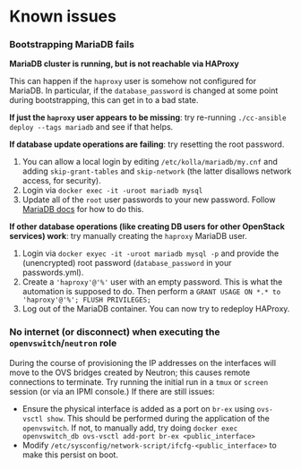 # Known issues

### **Bootstrapping MariaDB fails**

**MariaDB cluster is running, but is not reachable via HAProxy**

This can happen if the `haproxy` user is somehow not configured for MariaDB. In particular, if the `database_password` is changed at some point during bootstrapping, this can get in to a bad state.

**If just the `haproxy` user appears to be missing**: try re-running `./cc-ansible deploy --tags mariadb` and see if that helps.

**If database update operations are failing**: try resetting the root password.

1. You can allow a local login by editing `/etc/kolla/mariadb/my.cnf` and adding `skip-grant-tables` and `skip-network` (the latter disallows network access, for security).
2. Login via `docker exec -it -uroot mariadb mysql`
3. Update all of the `root` user passwords to your new password. Follow [MariaDB docs](https://mariadb.com/kb/en/set-password/) for how to do this.

**If other database operations (like creating DB users for other OpenStack services) work**: try manually creating the `haproxy` MariaDB user.

1. Login via `docker exyec -it -uroot mariadb mysql -p` and provide the (unencrypted) root password (`database_password` in your passwords.yml).
2. Create a `'haproxy'@'%'` user with an empty password. This is what the automation is supposed to do. Then perform a `GRANT USAGE ON *.* to 'haproxy'@'%'; FLUSH PRIVILEGES;`
3. Log out of the MariaDB container. You can now try to redeploy HAProxy.

### **No internet (or disconnect) when executing the `openvswitch`/`neutron` role**

During the course of provisioning the IP addresses on the interfaces will move to the OVS bridges created by Neutron; this causes remote connections to terminate. Try running the initial run in a `tmux` or `screen` session (or via an IPMI console.) If there are still issues:

* Ensure the physical interface is added as a port on `br-ex` using `ovs-vsctl show`. This should be performed during the application of the `openvswitch`. If not, to manually add, try doing `docker exec openvswitch_db ovs-vsctl add-port br-ex <public_interface>`
* Modify `/etc/sysconfig/network-script/ifcfg-<public_interface>` to make this persist on boot.
